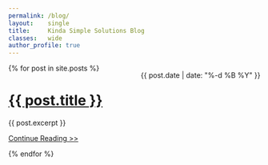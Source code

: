 ```yaml
---
permalink: /blog/
layout:    single
title:     Kinda Simple Solutions Blog
classes:   wide
author_profile: true
---
```


<div>
  {% for post in site.posts %}
	  <span>
    	<p class="post-meta" style="float:right;">{{ post.date | date: "%-d %B %Y" }}</p>
    	<a href="{{ post.url }}"><h1 class="content-subhead">{{ post.title }}</h1></a>
      </span>
      <p>{{ post.excerpt }}</p>
      <p>
      <a href="{{ post.url }}">Continue Reading >></a>
      </p>
  {% endfor %}
</div>